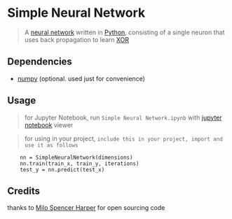 # Simple Neural Network

> A [neural network](https://en.wikipedia.org/wiki/Artificial_neural_network) written in [Python](https://www.python.org/), consisting of a single neuron that uses back propagation to learn [XOR](https://en.wikipedia.org/wiki/XOR_gate)

## Dependencies

- [numpy](http://www.numpy.org/) (optional. used just for convenience)

## Usage

> for Jupyter Notebook, run `Simple Neural Network.ipynb` with [jupyter notebook](https://jupyter.org/) viewer

> for using in your project, 
`include this in your project, import and use it as follows`

```
    nn = SimpleNeuralNetwork(dimensions)
    nn.train(train_x, train_y, iterations)
    test_y = nn.predict(test_x)
```

## Credits

thanks to [Milo Spencer Harper](https://github.com/miloharper) for open sourcing code

